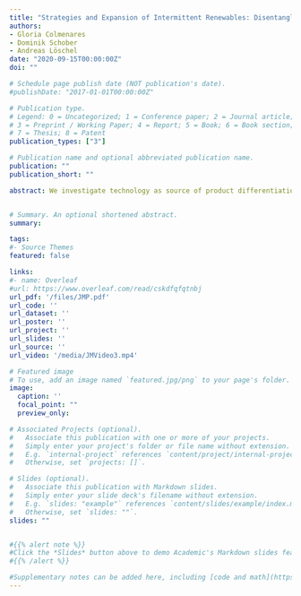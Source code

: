 ```yaml
---
title: "Strategies and Expansion of Intermittent Renewables: Disentangling Pass Through Costs in Electricity Markets (JMP -If needed click twice to see video)"
authors:
- Gloria Colmenares
- Dominik Schober
- Andreas Löschel
date: "2020-09-15T00:00:00Z"
doi: ""

# Schedule page publish date (NOT publication's date).
#publishDate: "2017-01-01T00:00:00Z"

# Publication type.
# Legend: 0 = Uncategorized; 1 = Conference paper; 2 = Journal article;
# 3 = Preprint / Working Paper; 4 = Report; 5 = Book; 6 = Book section;
# 7 = Thesis; 8 = Patent
publication_types: ["3"]

# Publication name and optional abbreviated publication name.
publication: ""
publication_short: ""

abstract: We investigate technology as source of product differentiation on strategic behavior and wealth distribution in the German electricity market. We compare the performance of our model to a benchmark, using elasticity-adjusted markups, without bid data. We represent uncertainty on the demand side as intermittency of renewables or flexible demand response. We show that both model estimates converge at off-peak hours being robust to ramping cost and renewable forecast assumptions. Producers pass on fuel and CO2 costs differently with implications for reinforced European Emissions Trading regulation. Consumers are better off under a carbon price floor of euro25/tCO2, but producers are worse off, particularly at morning peak.


# Summary. An optional shortened abstract.
summary: 

tags:
#- Source Themes
featured: false

links:
#- name: Overleaf
#url: https://www.overleaf.com/read/cskdfqfqtnbj
url_pdf: '/files/JMP.pdf'
url_code: ''
url_dataset: ''
url_poster: ''
url_project: ''
url_slides: ''
url_source: ''
url_video: '/media/JMVideo3.mp4'

# Featured image
# To use, add an image named `featured.jpg/png` to your page's folder. 
image:
  caption: ''
  focal_point: ""
  preview_only: 

# Associated Projects (optional).
#   Associate this publication with one or more of your projects.
#   Simply enter your project's folder or file name without extension.
#   E.g. `internal-project` references `content/project/internal-project/index.md`.
#   Otherwise, set `projects: []`.

# Slides (optional).
#   Associate this publication with Markdown slides.
#   Simply enter your slide deck's filename without extension.
#   E.g. `slides: "example"` references `content/slides/example/index.md`.
#   Otherwise, set `slides: ""`.
slides: ""


#{{% alert note %}}
#Click the *Slides* button above to demo Academic's Markdown slides feature.
#{{% /alert %}}

#Supplementary notes can be added here, including [code and math](https://sourcethemes.com/academic/docs/writing-markdown-latex/).
---
```

